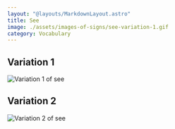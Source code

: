 ```yaml
---
layout: "@layouts/MarkdownLayout.astro"
title: See
image: ./assets/images-of-signs/see-variation-1.gif
category: Vocabulary
---
```


## Variation 1

![Variation 1 of see](@signs/see-variation-1.gif)

## Variation 2

![Variation 2 of see](@signs/see-variation-2.gif)
